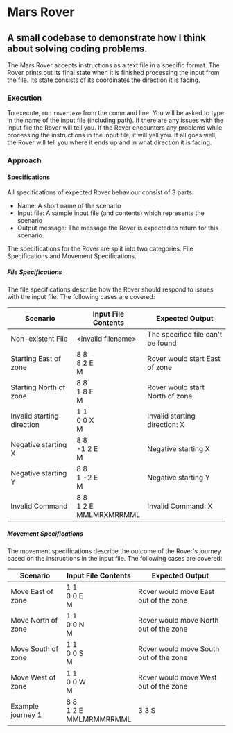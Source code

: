 # Mars Rover

## A small codebase to demonstrate how I think about solving coding problems. 

The Mars Rover accepts instructions as a text file in a specific format. The Rover prints out its final state when it is finished processing the input from the file. Its state consists of its coordinates the direction it is facing.

### Execution
To execute, run `rover.exe` from the command line. You will be asked to type in the name of the input file (including path). If there are any issues with the input file the Rover will tell you. If the Rover encounters any problems while processing the instructions in the input file, it will yell you. If all goes well, the Rover will tell you where it ends up and in what direction it is facing.

### Approach


#### Specifications
All specifications of expected Rover behaviour consist of 3 parts:
 * Name: A short name of the scenario
 * Input file: A sample input file (and contents) which represents the scenario
 * Output message: The message the Rover is expected to return for this scenario.

The specifications for the Rover are split into two categories: File Specifications and Movement Specifications. 

##### File Specifications
The file specifications describe how the Rover should respond to issues with the input file. The following cases are covered:  

**Scenario**|**Input File Contents**|**Expected Output**  
---|---|---  
Non-existent File|\<invalid filename>|The specified file can't be found
Starting East of zone|8 8<br>8 2 E<br>M|Rover would start East of zone
Starting North of zone|8 8<br>1 8 E<br>M|Rover would start North of zone
Invalid starting direction|1 1<br>0 0 X<br>M|Invalid starting direction: X
Negative starting X|8 8<br>-1 2 E<br>M|Negative starting X
Negative starting Y|8 8<br>1 -2 E<br>M|Negative starting Y
Invalid Command|8 8<br>1 2 E<br>MMLMRXMRRMML|Invalid Command: X

##### Movement Specifications
The movement specifications describe the outcome of the Rover's journey based on the instructions in the input file. The following cases are covered:  

**Scenario**|**Input File Contents**|**Expected Output**  
---|---|---  
Move East of zone|1 1<br>0 0 E<br>M|Rover would move East out of the zone
Move North of zone|1 1<br>0 0 N<br>M|Rover would move North out of the zone
Move South of zone|1 1<br>0 0 S<br>M|Rover would move South out of the zone
Move West of zone|1 1<br>0 0 W<br>M|Rover would move West out of the zone
Example journey 1|8 8<br>1 2 E<br>MMLMRMMRRMML|3 3 S

